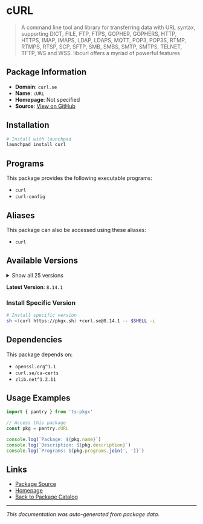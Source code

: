 # cURL

> A command line tool and library for transferring data with URL syntax, supporting DICT, FILE, FTP, FTPS, GOPHER, GOPHERS, HTTP, HTTPS, IMAP, IMAPS, LDAP, LDAPS, MQTT, POP3, POP3S, RTMP, RTMPS, RTSP, SCP, SFTP, SMB, SMBS, SMTP, SMTPS, TELNET, TFTP, WS and WSS. libcurl offers a myriad of powerful features

## Package Information

- **Domain**: `curl.se`
- **Name**: `cURL`
- **Homepage**: Not specified
- **Source**: [View on GitHub](https://github.com/pkgxdev/pantry/tree/main/projects/curl.se/package.yml)

## Installation

```bash
# Install with launchpad
launchpad install curl
```

## Programs

This package provides the following executable programs:

- `curl`
- `curl-config`

## Aliases

This package can also be accessed using these aliases:

- `curl`

## Available Versions

<details>
<summary>Show all 25 versions</summary>

- `8.14.1`, `8.14.0`, `8.13.0`, `8.12.1`, `8.12.0`
- `8.11.1`, `8.11.0`, `8.10.1`, `8.10.0`, `8.9.1`
- `8.9.0`, `8.8.0`, `8.7.1`, `8.6.0`, `8.5.0`
- `8.4.0`, `8.3.0`, `8.2.1`, `8.2.0`, `8.1.2`
- `8.1.0`, `8.0.1`, `8.0.0`, `7.86.0`, `7.85.0`

</details>

**Latest Version**: `8.14.1`

### Install Specific Version

```bash
# Install specific version
sh <(curl https://pkgx.sh) +curl.se@8.14.1 -- $SHELL -i
```

## Dependencies

This package depends on:

- `openssl.org^1.1`
- `curl.se/ca-certs`
- `zlib.net^1.2.11`

## Usage Examples

```typescript
import { pantry } from 'ts-pkgx'

// Access this package
const pkg = pantry.cURL

console.log(`Package: ${pkg.name}`)
console.log(`Description: ${pkg.description}`)
console.log(`Programs: ${pkg.programs.join(', ')}`)
```

## Links

- [Package Source](https://github.com/pkgxdev/pantry/tree/main/projects/curl.se/package.yml)
- [Homepage](#)
- [Back to Package Catalog](../../package-catalog.md)

---

*This documentation was auto-generated from package data.*

